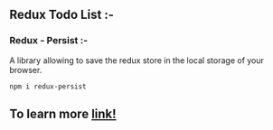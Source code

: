## Redux Todo List :-

### Redux - Persist :-

A library allowing to save the redux store in the local storage of your browser.

```
npm i redux-persist
```

## To learn more [link!](https://www.npmjs.com/package/redux-persist)